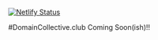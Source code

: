 [![Netlify Status](https://api.netlify.com/api/v1/badges/d1eaad3e-347f-4cea-be2c-5d732b1331c1/deploy-status)](https://app.netlify.com/sites/domaincollective/deploys)

#DomainCollective.club
Coming Soon(ish)!!